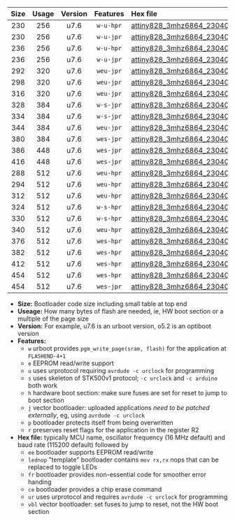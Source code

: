|Size|Usage|Version|Features|Hex file|
|:-:|:-:|:-:|:-:|:--|
|230|256|u7.6|`w-u-hpr`|[attiny828_3mhz6864_230400bps_ur.hex](https://raw.githubusercontent.com/stefanrueger/urboot/main/attiny828_3mhz6864_230400bps_ur.hex)|
|230|256|u7.6|`w-u-jpr`|[attiny828_3mhz6864_230400bps_ur_vbl.hex](https://raw.githubusercontent.com/stefanrueger/urboot/main/attiny828_3mhz6864_230400bps_ur_vbl.hex)|
|236|256|u7.6|`w-u-hpr`|[attiny828_3mhz6864_230400bps_lednop_ur.hex](https://raw.githubusercontent.com/stefanrueger/urboot/main/attiny828_3mhz6864_230400bps_lednop_ur.hex)|
|236|256|u7.6|`w-u-jpr`|[attiny828_3mhz6864_230400bps_lednop_ur_vbl.hex](https://raw.githubusercontent.com/stefanrueger/urboot/main/attiny828_3mhz6864_230400bps_lednop_ur_vbl.hex)|
|292|320|u7.6|`weu-jpr`|[attiny828_3mhz6864_230400bps_ee_ur_vbl.hex](https://raw.githubusercontent.com/stefanrueger/urboot/main/attiny828_3mhz6864_230400bps_ee_ur_vbl.hex)|
|298|320|u7.6|`weu-jpr`|[attiny828_3mhz6864_230400bps_ee_lednop_ur_vbl.hex](https://raw.githubusercontent.com/stefanrueger/urboot/main/attiny828_3mhz6864_230400bps_ee_lednop_ur_vbl.hex)|
|316|320|u7.6|`weu-jpr`|[attiny828_3mhz6864_230400bps_ee_lednop_fr_ur_vbl.hex](https://raw.githubusercontent.com/stefanrueger/urboot/main/attiny828_3mhz6864_230400bps_ee_lednop_fr_ur_vbl.hex)|
|328|384|u7.6|`w-s-jpr`|[attiny828_3mhz6864_230400bps_vbl.hex](https://raw.githubusercontent.com/stefanrueger/urboot/main/attiny828_3mhz6864_230400bps_vbl.hex)|
|334|384|u7.6|`w-s-jpr`|[attiny828_3mhz6864_230400bps_lednop_vbl.hex](https://raw.githubusercontent.com/stefanrueger/urboot/main/attiny828_3mhz6864_230400bps_lednop_vbl.hex)|
|344|384|u7.6|`weu-jpr`|[attiny828_3mhz6864_230400bps_ee_lednop_fr_ce_ur_vbl.hex](https://raw.githubusercontent.com/stefanrueger/urboot/main/attiny828_3mhz6864_230400bps_ee_lednop_fr_ce_ur_vbl.hex)|
|380|384|u7.6|`wes-jpr`|[attiny828_3mhz6864_230400bps_ee_vbl.hex](https://raw.githubusercontent.com/stefanrueger/urboot/main/attiny828_3mhz6864_230400bps_ee_vbl.hex)|
|386|448|u7.6|`wes-jpr`|[attiny828_3mhz6864_230400bps_ee_lednop_vbl.hex](https://raw.githubusercontent.com/stefanrueger/urboot/main/attiny828_3mhz6864_230400bps_ee_lednop_vbl.hex)|
|416|448|u7.6|`wes-jpr`|[attiny828_3mhz6864_230400bps_ee_lednop_fr_vbl.hex](https://raw.githubusercontent.com/stefanrueger/urboot/main/attiny828_3mhz6864_230400bps_ee_lednop_fr_vbl.hex)|
|288|512|u7.6|`weu-hpr`|[attiny828_3mhz6864_230400bps_ee_ur.hex](https://raw.githubusercontent.com/stefanrueger/urboot/main/attiny828_3mhz6864_230400bps_ee_ur.hex)|
|294|512|u7.6|`weu-hpr`|[attiny828_3mhz6864_230400bps_ee_lednop_ur.hex](https://raw.githubusercontent.com/stefanrueger/urboot/main/attiny828_3mhz6864_230400bps_ee_lednop_ur.hex)|
|312|512|u7.6|`weu-hpr`|[attiny828_3mhz6864_230400bps_ee_lednop_fr_ur.hex](https://raw.githubusercontent.com/stefanrueger/urboot/main/attiny828_3mhz6864_230400bps_ee_lednop_fr_ur.hex)|
|324|512|u7.6|`w-s-hpr`|[attiny828_3mhz6864_230400bps.hex](https://raw.githubusercontent.com/stefanrueger/urboot/main/attiny828_3mhz6864_230400bps.hex)|
|330|512|u7.6|`w-s-hpr`|[attiny828_3mhz6864_230400bps_lednop.hex](https://raw.githubusercontent.com/stefanrueger/urboot/main/attiny828_3mhz6864_230400bps_lednop.hex)|
|340|512|u7.6|`weu-hpr`|[attiny828_3mhz6864_230400bps_ee_lednop_fr_ce_ur.hex](https://raw.githubusercontent.com/stefanrueger/urboot/main/attiny828_3mhz6864_230400bps_ee_lednop_fr_ce_ur.hex)|
|376|512|u7.6|`wes-hpr`|[attiny828_3mhz6864_230400bps_ee.hex](https://raw.githubusercontent.com/stefanrueger/urboot/main/attiny828_3mhz6864_230400bps_ee.hex)|
|382|512|u7.6|`wes-hpr`|[attiny828_3mhz6864_230400bps_ee_lednop.hex](https://raw.githubusercontent.com/stefanrueger/urboot/main/attiny828_3mhz6864_230400bps_ee_lednop.hex)|
|412|512|u7.6|`wes-hpr`|[attiny828_3mhz6864_230400bps_ee_lednop_fr.hex](https://raw.githubusercontent.com/stefanrueger/urboot/main/attiny828_3mhz6864_230400bps_ee_lednop_fr.hex)|
|454|512|u7.6|`wes-hpr`|[attiny828_3mhz6864_230400bps_ee_lednop_fr_ce.hex](https://raw.githubusercontent.com/stefanrueger/urboot/main/attiny828_3mhz6864_230400bps_ee_lednop_fr_ce.hex)|
|454|512|u7.6|`wes-jpr`|[attiny828_3mhz6864_230400bps_ee_lednop_fr_ce_vbl.hex](https://raw.githubusercontent.com/stefanrueger/urboot/main/attiny828_3mhz6864_230400bps_ee_lednop_fr_ce_vbl.hex)|

- **Size:** Bootloader code size including small table at top end
- **Useage:** How many bytes of flash are needed, ie, HW boot section or a multiple of the page size
- **Version:** For example, u7.6 is an urboot version, o5.2 is an optiboot version
- **Features:**
  + `w` urboot provides `pgm_write_page(sram, flash)` for the application at `FLASHEND-4+1`
  + `e` EEPROM read/write support
  + `u` uses urprotocol requiring `avrdude -c urclock` for programming
  + `s` uses skeleton of STK500v1 protocol; `-c urclock` and `-c arduino` both work
  + `h` hardware boot section: make sure fuses are set for reset to jump to boot section
  + `j` vector bootloader: uploaded applications *need to be patched externally*, eg, using `avrdude -c urclock`
  + `p` bootloader protects itself from being overwritten
  + `r` preserves reset flags for the application in the register R2
- **Hex file:** typically MCU name, oscillator frequency (16 MHz default) and baud rate (115200 default) followed by
  + `ee` bootloader supports EEPROM read/write
  + `lednop` "template" bootloader contains `mov rx,rx` nops that can be replaced to toggle LEDs
  + `fr` bootloader provides non-essential code for smoother error handing
  + `ce` bootloader provides a chip erase command
  + `ur` uses urprotocol and requires `avrdude -c urclock` for programming
  + `vbl` vector bootloader: set fuses to jump to reset, not the HW boot section
